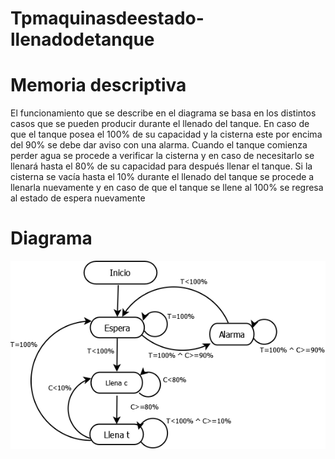 # Tpmaquinasdeestado-llenadodetanque

# Memoria descriptiva
El funcionamiento que se describe en el diagrama se basa en los distintos casos que se pueden producir durante el llenado del tanque. 
En caso de que el tanque posea el 100% de su capacidad y la cisterna este por encima del 90% se debe dar aviso con una alarma.
Cuando el tanque comienza perder agua se procede a verificar la cisterna y en caso de necesitarlo se llenará hasta el 80% de su capacidad para después llenar el tanque. Si la cisterna se vacía hasta el 10% durante el llenado del tanque se procede a llenarla nuevamente y en caso de que el tanque se llene al 100% se regresa al estado de espera nuevamente  


# Diagrama

![](https://github.com/Nicolascuda/Tpmaquinasdeestado-llenadodetanque/blob/master/Diagrama.png?raw=true)

